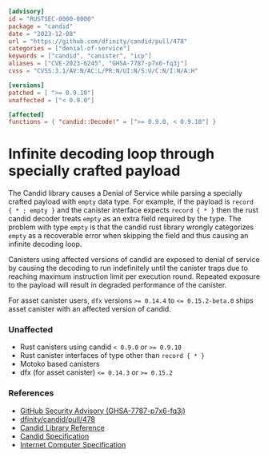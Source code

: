 ```toml
[advisory]
id = "RUSTSEC-0000-0000"
package = "candid"
date = "2023-12-08"
url = "https://github.com/dfinity/candid/pull/478"
categories = ["denial-of-service"]
keywords = ["candid", "canister", "icp"]
aliases = ["CVE-2023-6245", "GHSA-7787-p7x6-fq3j"]
cvss = "CVSS:3.1/AV:N/AC:L/PR:N/UI:N/S:U/C:N/I:N/A:H"

[versions]
patched = [ ">= 0.9.10"]
unaffected = ["< 0.9.0"]

[affected]
functions = { "candid::Decode!" = [">= 0.9.0, < 0.9.10"] }
```

# Infinite decoding loop through specially crafted payload

The Candid library causes a Denial of Service while parsing a specially crafted payload with `empty` data type. For example, if the payload is `record { * ; empty }` and  the canister interface expects `record { * }` then the rust candid decoder treats `empty` as an extra field required by the type.  The problem with type `empty` is that the candid rust library wrongly categorizes `empty` as a recoverable error when skipping the field and thus causing an infinite decoding loop. 

Canisters using affected versions of candid are exposed to denial of service by causing the decoding to run indefinitely until the canister traps due to reaching maximum instruction limit per execution round. Repeated exposure to the payload will result in degraded performance of the canister.

For asset canister users, `dfx` versions `>= 0.14.4` to `<= 0.15.2-beta.0` ships asset canister with an affected version of candid.

### Unaffected 
- Rust canisters using candid `< 0.9.0` or `>= 0.9.10` 
- Rust canister interfaces of type other than `record { * }`
- Motoko based canisters
- dfx (for asset canister) `<= 0.14.3` or `>= 0.15.2`

### References
-  [GitHub Security Advisory (GHSA-7787-p7x6-fq3j)](https://github.com/dfinity/candid/security/advisories/GHSA-7787-p7x6-fq3j)
-  [dfinity/candid/pull/478](https://github.com/dfinity/candid/pull/478)
-  [Candid Library Reference](https://internetcomputer.org/docs/current/references/candid-ref)
-  [Candid Specification](https://github.com/dfinity/candid/blob/master/spec/Candid.md)
-  [Internet Computer Specification](https://internetcomputer.org/docs/current/references/ic-interface-spec)


